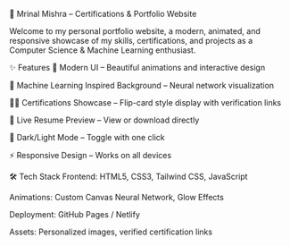 🚀 Mrinal Mishra – Certifications & Portfolio Website

Welcome to my personal portfolio website, a modern, animated, and responsive showcase of my skills, certifications, and projects as a Computer Science & Machine Learning enthusiast.

✨ Features
🎨 Modern UI – Beautiful animations and interactive design

🤖 Machine Learning Inspired Background – Neural network visualization

🧑‍💻 Certifications Showcase – Flip-card style display with verification links

📜 Live Resume Preview – View or download directly

🌙 Dark/Light Mode – Toggle with one click

⚡ Responsive Design – Works on all devices

🛠️ Tech Stack
Frontend: HTML5, CSS3, Tailwind CSS, JavaScript

Animations: Custom Canvas Neural Network, Glow Effects

Deployment: GitHub Pages / Netlify

Assets: Personalized images, verified certification links

